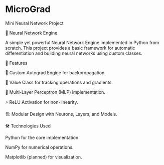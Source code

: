 # MicroGrad
Mini Neural Network Project

🤖 Neural Network Engine

A simple yet powerful Neural Network Engine implemented in Python from scratch. This project provides a basic framework for automatic differentiation and building neural networks using custom classes.

🚀 Features

🔢 Custom Autograd Engine for backpropagation.

🔗 Value Class for tracking operations and gradients.

🧠 Multi-Layer Perceptron (MLP) implementation.

⚡ ReLU Activation for non-linearity.

🏗️ Modular Design with Neurons, Layers, and Models.

🛠️ Technologies Used

Python for the core implementation.

NumPy for numerical operations.

Matplotlib (planned) for visualization.
